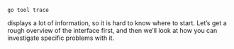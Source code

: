 `go tool trace`

displays a lot of information, so it is hard to know where to start. Let’s get a rough overview of the interface first, and then we’ll look at how you can investigate specific problems with it.



